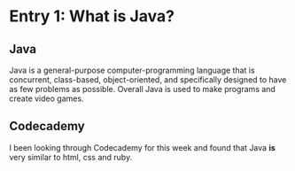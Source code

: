 # Entry 1: What is Java?

## Java
Java is a general-purpose computer-programming language that is concurrent, class-based, object-oriented, and specifically designed to have as few problems as possible. Overall Java is used to make programs and create video games.

## Codecademy
I been looking through Codecademy for this week and found that Java **is** very similar to html, css and ruby.